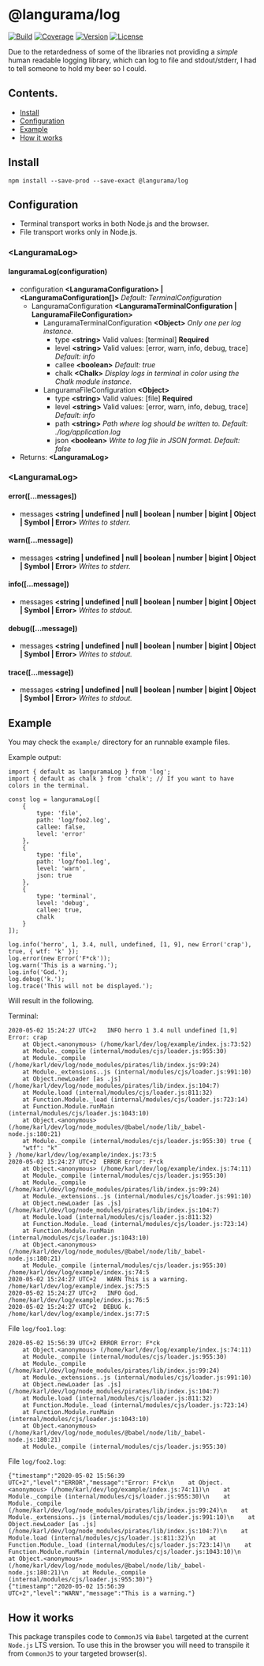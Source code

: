 # @langurama/log

[![Build](https://img.shields.io/github/workflow/status/langurama/log/Langurama%20Log?style=for-the-badge)](https://github.com/langurama/log/actions?query=workflow%3A%22Langurama+Log%22)
[![Coverage](https://img.shields.io/codecov/c/github/langurama/log?style=for-the-badge)](https://codecov.io/gh/langurama/log/branch/master)
[![Version](https://img.shields.io/npm/v/@langurama/log.svg?style=for-the-badge)](https://www.npmjs.com/package/@langurama/log)
[![License](https://img.shields.io/npm/l/@langurama/log.svg?style=for-the-badge)](https://github.com/langurama/log/blob/master/LICENSE)

Due to the retardedness of some of the libraries not providing a _simple_ human readable logging library, which can log to file and stdout/stderr, I had to tell someone to hold my beer so I could.

## Contents.

-   [ Install ](#install)
-   [ Configuration ](#configuration)
-   [ Example ](#example)
-   [ How it works ](#how-it-works)

<a name="install"></a>

## Install

```
npm install --save-prod --save-exact @langurama/log
```

<a name="configuration"></a>

## Configuration

-   Terminal transport works in both Node.js and the browser.
-   File transport works only in Node.js.

### \<LanguramaLog\>

#### languramaLog(configuration)

-   configuration **\<LanguramaConfiguration\> | <LanguramaConfiguration[]>** _Default: TerminalConfiguration_
    -   LanguramaConfiguration **<LanguramaTerminalConfiguration | LanguramaFileConfiguration>**
        -   LanguramaTerminalConfiguration **\<Object\>** _Only one per log instance._
            -   type **\<string\>** Valid values: [terminal] **Required**
            -   level **\<string\>** Valid values: [error, warn, info, debug, trace] _Default: info_
            -   callee **\<boolean\>** _Default: true_
            -   chalk **\<Chalk\>** _Display logs in terminal in color using the Chalk module instance._
        -   LanguramaFileConfiguration **\<Object\>**
            -   type **\<string\>** Valid values: [file] **Required**
            -   level **\<string\>** Valid values: [error, warn, info, debug, trace] _Default: info_
            -   path **\<string\>** _Path where log should be written to._ _Default: ./log/application.log_
            -   json **\<boolean\>** _Write to log file in JSON format._ _Default: false_
-   Returns: **\<LanguramaLog\>**

### \<LanguramaLog\>

#### error([...messages])

-   messages **<string | undefined | null | boolean | number | bigint | Object | Symbol | Error>** _Writes to stderr._

#### warn([...message])

-   messages **<string | undefined | null | boolean | number | bigint | Object | Symbol | Error>** _Writes to stderr._

#### info([...message])

-   messages **<string | undefined | null | boolean | number | bigint | Object | Symbol | Error>** _Writes to stdout._

#### debug([...message])

-   messages **<string | undefined | null | boolean | number | bigint | Object | Symbol | Error>** _Writes to stdout._

#### trace([...message])

-   messages **<string | undefined | null | boolean | number | bigint | Object | Symbol | Error>** _Writes to stdout._

<a name="example"></a>

## Example

You may check the `example/` directory for an runnable example files.

Example output:

```
import { default as languramaLog } from 'log';
import { default as chalk } from 'chalk'; // If you want to have colors in the terminal.

const log = languramaLog([
    {
        type: 'file',
        path: 'log/foo2.log',
        callee: false,
        level: 'error'
    },
    {
        type: 'file',
        path: 'log/foo1.log',
        level: 'warn',
        json: true
    },
    {
        type: 'terminal',
        level: 'debug',
        callee: true,
        chalk
    }
]);

log.info('herro', 1, 3.4, null, undefined, [1, 9], new Error('crap'), true, { wtf: 'k' });
log.error(new Error('F*ck'));
log.warn('This is a warning.');
log.info('God.');
log.debug('k.');
log.trace('This will not be displayed.');
```

Will result in the following.

Terminal:

```
2020-05-02 15:24:27 UTC+2   INFO herro 1 3.4 null undefined [1,9] Error: crap
    at Object.<anonymous> (/home/karl/dev/log/example/index.js:73:52)
    at Module._compile (internal/modules/cjs/loader.js:955:30)
    at Module._compile (/home/karl/dev/log/node_modules/pirates/lib/index.js:99:24)
    at Module._extensions..js (internal/modules/cjs/loader.js:991:10)
    at Object.newLoader [as .js] (/home/karl/dev/log/node_modules/pirates/lib/index.js:104:7)
    at Module.load (internal/modules/cjs/loader.js:811:32)
    at Function.Module._load (internal/modules/cjs/loader.js:723:14)
    at Function.Module.runMain (internal/modules/cjs/loader.js:1043:10)
    at Object.<anonymous> (/home/karl/dev/log/node_modules/@babel/node/lib/_babel-node.js:180:21)
    at Module._compile (internal/modules/cjs/loader.js:955:30) true {
    "wtf": "k"
} /home/karl/dev/log/example/index.js:73:5
2020-05-02 15:24:27 UTC+2  ERROR Error: F*ck
    at Object.<anonymous> (/home/karl/dev/log/example/index.js:74:11)
    at Module._compile (internal/modules/cjs/loader.js:955:30)
    at Module._compile (/home/karl/dev/log/node_modules/pirates/lib/index.js:99:24)
    at Module._extensions..js (internal/modules/cjs/loader.js:991:10)
    at Object.newLoader [as .js] (/home/karl/dev/log/node_modules/pirates/lib/index.js:104:7)
    at Module.load (internal/modules/cjs/loader.js:811:32)
    at Function.Module._load (internal/modules/cjs/loader.js:723:14)
    at Function.Module.runMain (internal/modules/cjs/loader.js:1043:10)
    at Object.<anonymous> (/home/karl/dev/log/node_modules/@babel/node/lib/_babel-node.js:180:21)
    at Module._compile (internal/modules/cjs/loader.js:955:30) /home/karl/dev/log/example/index.js:74:5
2020-05-02 15:24:27 UTC+2   WARN This is a warning. /home/karl/dev/log/example/index.js:75:5
2020-05-02 15:24:27 UTC+2   INFO God. /home/karl/dev/log/example/index.js:76:5
2020-05-02 15:24:27 UTC+2  DEBUG k. /home/karl/dev/log/example/index.js:77:5
```

File `log/foo1.log`:

```
2020-05-02 15:56:39 UTC+2 ERROR Error: F*ck
    at Object.<anonymous> (/home/karl/dev/log/example/index.js:74:11)
    at Module._compile (internal/modules/cjs/loader.js:955:30)
    at Module._compile (/home/karl/dev/log/node_modules/pirates/lib/index.js:99:24)
    at Module._extensions..js (internal/modules/cjs/loader.js:991:10)
    at Object.newLoader [as .js] (/home/karl/dev/log/node_modules/pirates/lib/index.js:104:7)
    at Module.load (internal/modules/cjs/loader.js:811:32)
    at Function.Module._load (internal/modules/cjs/loader.js:723:14)
    at Function.Module.runMain (internal/modules/cjs/loader.js:1043:10)
    at Object.<anonymous> (/home/karl/dev/log/node_modules/@babel/node/lib/_babel-node.js:180:21)
    at Module._compile (internal/modules/cjs/loader.js:955:30)
```

File `log/foo2.log`:

```
{"timestamp":"2020-05-02 15:56:39 UTC+2","level":"ERROR","message":"Error: F*ck\n    at Object.<anonymous> (/home/karl/dev/log/example/index.js:74:11)\n    at Module._compile (internal/modules/cjs/loader.js:955:30)\n    at Module._compile (/home/karl/dev/log/node_modules/pirates/lib/index.js:99:24)\n    at Module._extensions..js (internal/modules/cjs/loader.js:991:10)\n    at Object.newLoader [as .js] (/home/karl/dev/log/node_modules/pirates/lib/index.js:104:7)\n    at Module.load (internal/modules/cjs/loader.js:811:32)\n    at Function.Module._load (internal/modules/cjs/loader.js:723:14)\n    at Function.Module.runMain (internal/modules/cjs/loader.js:1043:10)\n    at Object.<anonymous> (/home/karl/dev/log/node_modules/@babel/node/lib/_babel-node.js:180:21)\n    at Module._compile (internal/modules/cjs/loader.js:955:30)"}
{"timestamp":"2020-05-02 15:56:39 UTC+2","level":"WARN","message":"This is a warning."}
```

<a name="how-it-works"></a>

## How it works

This package transpiles code to `CommonJS` via `Babel` targeted at the current `Node.js` LTS version. To use this in the browser you will need to transpile it from `CommonJS` to your targeted browser(s).
